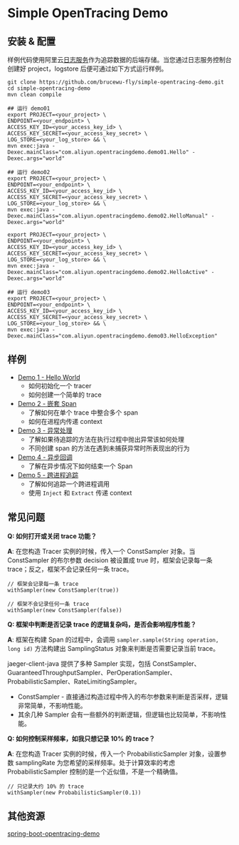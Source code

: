 # Simple OpenTracing Demo

## 安装 & 配置

样例代码使用阿里云[日志服务](https://sls.console.aliyun.com)作为追踪数据的后端存储。当您通过日志服务控制台创建好 project，logstore 后便可通过如下方式运行样例。
```
git clone https://github.com/brucewu-fly/simple-opentracing-demo.git
cd simple-opentracing-demo
mvn clean compile

## 运行 demo01
export PROJECT=<your_project> \
ENDPOINT=<your_endpoint> \
ACCESS_KEY_ID=<your_access_key_id> \
ACCESS_KEY_SECRET=<your_access_key_secret> \
LOG_STORE=<your_log_store> && \
mvn exec:java -Dexec.mainClass="com.aliyun.opentracingdemo.demo01.Hello" -Dexec.args="world"

## 运行 demo02
export PROJECT=<your_project> \
ENDPOINT=<your_endpoint> \
ACCESS_KEY_ID=<your_access_key_id> \
ACCESS_KEY_SECRET=<your_access_key_secret> \
LOG_STORE=<your_log_store> && \
mvn exec:java -Dexec.mainClass="com.aliyun.opentracingdemo.demo02.HelloManual" -Dexec.args="world"

export PROJECT=<your_project> \
ENDPOINT=<your_endpoint> \
ACCESS_KEY_ID=<your_access_key_id> \
ACCESS_KEY_SECRET=<your_access_key_secret> \
LOG_STORE=<your_log_store> && \
mvn exec:java -Dexec.mainClass="com.aliyun.opentracingdemo.demo02.HelloActive" -Dexec.args="world"

## 运行 demo03
export PROJECT=<your_project> \
ENDPOINT=<your_endpoint> \
ACCESS_KEY_ID=<your_access_key_id> \
ACCESS_KEY_SECRET=<your_access_key_secret> \
LOG_STORE=<your_log_store> && \
mvn exec:java -Dexec.mainClass="com.aliyun.opentracingdemo.demo03.HelloException"
```

## 样例
* [Demo 1 - Hello World](./src/main/java/com/aliyun/opentracingdemo/demo01)
  * 如何初始化一个 tracer
  * 如何创建一个简单的 trace
* [Demo 2 - 嵌套 Span](./src/main/java/com/aliyun/opentracingdemo/demo02)
  * 了解如何在单个 trace 中整合多个 span
  * 如何在进程内传递 context
* [Demo 3 - 异常处理](./src/main/java/com/aliyun/opentracingdemo/demo03)
  * 了解如果待追踪的方法在执行过程中抛出异常该如何处理
  * 不同创建 span 的方法在遇到未捕获异常时所表现出的行为
* [Demo 4 - 异步回调](./src/main/java/com/aliyun/opentracingdemo/demo04)
  * 了解在异步情况下如何结束一个 Span
* [Demo 5 - 跨进程追踪](./src/main/java/com/aliyun/opentracingdemo/demo05)
  * 了解如何追踪一个跨进程调用
  * 使用 `Inject` 和 `Extract` 传递 context

## 常见问题
**Q: 如何打开或关闭 trace 功能？**

**A**: 在您构造 Tracer 实例的时候，传入一个 ConstSampler 对象。当 ConstSampler 的布尔参数 decision 被设置成 true 时，框架会记录每一条 trace；反之，框架不会记录任何一条 trace。
```
// 框架会记录每一条 trace
withSampler(new ConstSampler(true))

// 框架不会记录任何一条 trace
withSampler(new ConstSampler(false))
```

**Q: 框架中判断是否记录 trace 的逻辑复杂吗，是否会影响程序性能？**

**A**: 框架在构建 Span 的过程中，会调用 `sampler.sample(String operation, long id)` 方法构建出 SamplingStatus 对象来判断是否需要记录当前 trace。

jaeger-client-java 提供了多种 Sampler 实现，包括 ConstSampler、GuaranteedThroughputSampler、PerOperationSampler、ProbabilisticSampler、RateLimitingSampler。

* ConstSampler - 直接通过构造过程中传入的布尔参数来判断是否采样，逻辑非常简单，不影响性能。
* 其余几种 Sampler 会有一些额外的判断逻辑，但逻辑也比较简单，不影响性能。

**Q: 如何控制采样频率，如我只想记录 10% 的 trace？**

**A**: 在您构造 Tracer 实例的时候，传入一个 ProbabilisticSampler 对象，设置参数 samplingRate 为您希望的采样频率。处于计算效率的考虑 ProbabilisticSampler 控制的是一个近似值，不是一个精确值。
```
// 只记录大约 10% 的 trace
withSampler(new ProbabilisticSampler(0.1))
```

## 其他资源
[spring-boot-opentracing-demo](https://github.com/brucewu-fly/spring-boot-opentracing-demo)
